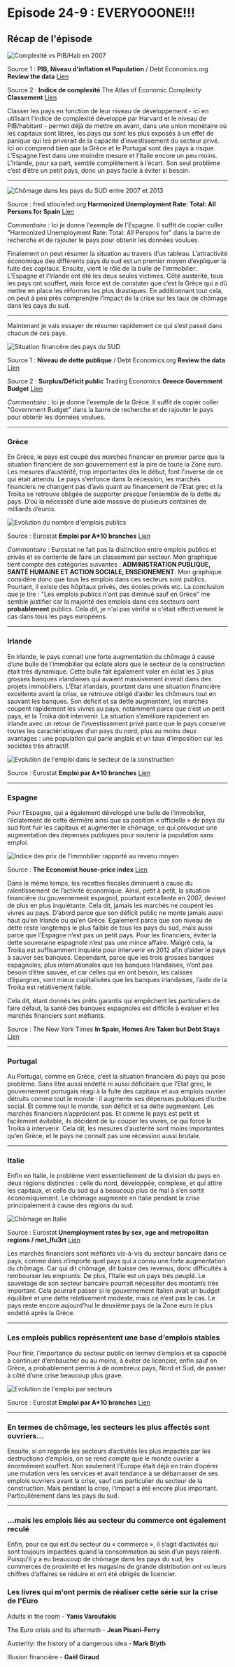 # Episode 24-9 : EVERYOOONE!!!

## Récap de l'épisode

![Complexité vs PIB/Hab en 2007](./images/Tableau_Complexité_vs_PIBhab.png "Complexité vs PIB/Hab en 2007")

Source 1 : **PIB, Niveau d'inflation et Population** / Debt Economics.org **Review the data** [Lien](http://debt-economics.org/review-data.php)

Source 2 : **Indice de complexité** The Atlas of Economic Complexity **Classement** [Lien](http://atlas.cid.harvard.edu/rankings)


Classer les pays en fonction de leur niveau de développement - ici en utilisant l’indice de complexité développé par Harvard et le niveau de PIB/habitant - permet déjà de mettre en avant, dans une union monétaire où les capitaux sont libres, les pays qui sont les plus exposés à un effet de panique qui les priverait de la capacité d’investissement du secteur privé. Ici on comprend bien que la Grèce et le Portugal sont des pays à risque. L’Espagne l’est dans une moindre mesure et l’Italie encore un peu moins. L’Irlande, pour sa part, semble complètement à l’écart. Son seul problème c’est d’être un petit pays, donc un pays facile à éviter si besoin.

---

![Chômage dans les pays du SUD entre 2007 et 2013](./images/Graph_Chômage_SUD_plus_Raison_Majeure.png "Chômage dans les pays du SUD entre 2007 et 2013")

Source : fred.stlouisfed.org **Harmonized Unemployment Rate: Total: All Persons for Spain** [Lien](https://fred.stlouisfed.org/series/LRHUTTTTESM156S)

*Commentaire* : Ici je donne l'exemple de l'Espagne. Il suffit de copier coller "Harmonized Unemployment Rate: Total: All Persons for" dans la barre de recherche et de rajouter le pays pour obtenir les données voulues.

Finalement on peut résumer la situation au travers d’un tableau. L’attractivité économique des différents pays du sud est un premier moyen d’expliquer la fuite des capitaux. Ensuite, vient le rôle de la bulle de l’immobilier. L’Espagne et l’Irlande ont été les deux seules victimes. Côté austérité, tous les pays ont souffert, mais force est de constater que c’est la Grèce qui a dû mettre en place les réformes les plus drastiques. En additionnant tout cela, on peut à peu près comprendre l’impact de la crise sur les taux de chômage dans les pays du sud.

---

Maintenant je vais essayer de résumer rapidement ce qui s’est passé dans chacun de ces pays.

![Situation financère des pays du SUD](./images/Tableau_Situation_Financière_des_pays_du_sud.png "Situation financère des pays du SUD")

Source 1 : **Niveau de dette publique** / Debt Economics.org **Review the data** [Lien](http://debt-economics.org/review-data.php)

Source 2 : **Surplus/Déficit public** Trading Economics **Greece Government Budget** [Lien](https://tradingeconomics.com/greece/government-budget)

*Commentaire* : Ici je donne l'exemple de la Grèce. Il suffit de copier coller "Government Budget" dans la barre de recherche et de rajouter le pays pour obtenir les données voulues.

---

### Grèce ###

En Grèce, le pays est coupé des marchés financier en premier parce que la situation financière de son gouvernement est la pire de toute la Zone euro. Les mesures d’austérité, trop importantes dès le début, font l’inverse de ce qui était attendu. Le pays s’enfonce dans la récession, les marchés financiers ne changent pas d’avis quant au financement de l’Etat grec et la Troika se retrouve obligée de supporter presque l’ensemble de la dette du pays. D’où la nécessité d’une aide massive de plusieurs centaines de milliards d’euros.

![Evolution du nombre d'emplois publics](./images/Graph_Emplois_publics_dans_les_pays_du_sud.png "Evolution du nombre d'emplois publics")

Source : Eurostat **Emploi par A*10 branches** [Lien](http://ec.europa.eu/eurostat/web/products-datasets/product?code=nama_10_a10_e)

*Commentaire* : Eurostat ne fait pas la distinction entre emplois publics et privés et se contente de faire un classement par secteur. Mon graphique tient compte des catégories suivantes : **ADMINISTRATION PUBLIQUE, SANTÉ HUMAINE ET ACTION SOCIALE, ENSEIGNEMENT**. Mon graphique considère donc que tous les emplois dans ces secteurs sont publics. Pourtant, il existe des hôpitaux privés, des écoles privés etc. La conclusion que je tire : "Les emplois publics n'ont pas diminué sauf en Grèce" me semble justifier car la majorité des emplois dans ces secteurs sont **probablement** publics. Cela dit, je n'ai pas vérifié si c'était effectivement le cas dans tous les pays européens.

---

### Irlande ###

En Irlande, le pays connait une forte augmentation du chômage à cause d’une bulle de l’immobilier qui éclate alors que le secteur de la construction était très dynamique. Cette bulle fait également voler en éclat les 3 plus grosses banques irlandaises qui avaient massivement investi dans des projets immobiliers. L’Etat irlandais, pourtant dans une situation financière excellente avant la crise, se retrouve obligé d’aider les chômeurs tout en sauvant les banques. Son déficit et sa dette augmentent, les marchés coupent rapidement les vivres au pays, notamment parce que c’est un petit pays, et la Troika doit intervenir. La situation s’améliore rapidement en Irlande avec un retour de l’investissement privé parce que le pays conserve toutes les caractéristiques d’un pays du nord, plus au moins deux avantages : une population qui parle anglais et un taux d’imposition sur les sociétés très attractif.

![Evolution de l'emploi dans le secteur de la construction](./images/Tableau_Chômage_construction.png "Evolution de l'emploi dans le secteur de la construction")

Source : Eurostat **Emploi par A*10 branches** [Lien](http://ec.europa.eu/eurostat/web/products-datasets/product?code=nama_10_a10_e)

---

### Espagne ###

Pour l’Espagne, qui a également développé une bulle de l’immobilier, l’éclatement de cette dernière ainsi que sa position « officielle » de pays du sud font fuir les capitaux et augmenter le chômage, ce qui provoque une augmentation des dépenses publiques pour soutenir la population sans emploi.

![Indice des prix de l’immobilier rapporté au revenu moyen](./images/Graph_Indice_Immobilier_Europe.png "Indice des prix de l’immobilier rapporté au revenu moyen")

Source : **The Economist house-price index** [Lien](https://infographics.economist.com/2017/HPI/index.html)

Dans le même temps, les recettes fiscales diminuent à cause du ralentissement de l’activité économique. Ainsi, petit à petit, la situation financière du gouvernement espagnol, pourtant excellente en 2007, devient de plus en plus inquiétante. Cela dit, jamais les marchés ne coupent les vivres au pays. D’abord parce que son déficit public ne monte jamais aussi haut qu’en Irlande ou qu’en Grèce. Egalement parce que son niveau de dette reste longtemps le plus faible de tous les pays du sud, mais aussi parce que l’Espagne n’est pas un petit pays. Pour les financiers, éviter la dette souveraine espagnole n’est pas une mince affaire. Malgré cela, la Troika est suffisamment inquiète pour intervenir en 2012 afin d’aider le pays à sauver ses banques. Cependant, parce que les trois grosses banques espagnoles, plus internationales que les banques Irlandaises, n’ont pas besoin d’être sauvée, et car celles qui en ont besoin, les caisses d’épargnes, sont mieux capitalisées que les banques irlandaises, l’aide de la Troika est relativement faible.

Cela dit, étant donnés les prêts garantis qui empêchent les particuliers de faire défaut, la santé des banques espagnoles est difficile à évaluer et les marchés financiers sont méfiants.

Source : The New York Times **In Spain, Homes Are Taken but Debt Stays** [Lien](https://www.nytimes.com/2010/10/28/world/europe/28spain.html)

---

### Portugal ###

Au Portugal, comme en Grèce, c’est la situation financière du pays qui pose problème. Sans être aussi endetté ni aussi déficitaire que l’Etat grec, le gouvernement portugais réagi à la fuite des capitaux et aux emplois ouvrier détruits comme tout le monde : il augmente ses dépenses publiques d’ordre social. Et comme tout le monde, son déficit et sa dette augmentent. Les marchés financiers n’apprécient pas. Et comme le pays est petit et facilement évitable, ils décident de lui couper les vivres, ce qui force la Troika à intervenir. Cela dit, les mesures d’austérité sont moins importantes qu’en Grèce, et le pays ne connait pas une récession aussi brutale.

---

### Italie ###

Enfin en Italie, le problème vient essentiellement de la division du pays en deux régions distinctes : celle du nord, développée, complexe, et qui attire les capitaux, et celle du sud qui a beaucoup plus de mal à s’en sortit économiquement. Le chômage augmente en Italie pendant la crise principalement à cause des régions du sud.

![Chômage en Italie](./images/Graph_Chômage_en_italie.png "Chômage en Italie")

Source : Eurostat **Unemployment rates by sex, age and metropolitan regions / met_lfu3rt** [Lien](http://appsso.eurostat.ec.europa.eu/nui/submitViewTableAction.do)

Les marchés financiers sont méfiants vis-à-vis du secteur bancaire dans ce pays, comme dans n’importe quel pays qui a connu une forte augmentation du chômage. Car qui dit chômage, dit baisse des revenus, donc difficultés à rembourser les emprunts. De plus, l’Italie est un pays très peuplé. Le sauvetage de son secteur bancaire pourrait nécessiter des montants très important. Cela pourrait passer si le gouvernement Italien avait un budget équilibré et une dette relativement modeste, mais ce n’est pas le cas. Le pays reste encore aujourd’hui le deuxième pays de la Zone euro le plus endetté après la Grèce.

---

### Les emplois publics représentent une base d'emplois stables ###

Pour finir, l’importance du secteur public en termes d’emplois et sa capacité à continuer d’embaucher ou au moins, à éviter de licencier, enfin sauf en Grèce, a probablement permis à de nombreux pays, Nord et Sud, de passer à côté d’une crise beaucoup plus grave.

![Evolution de l'emploi par secteurs](./images/Tableau_évolution_de_l_emploi_par_secteur_2000_2013.png "Evolution de l'emploi par secteurs")

Source : Eurostat **Emploi par A*10 branches** [Lien](http://ec.europa.eu/eurostat/web/products-datasets/product?code=nama_10_a10_e)

---

### En termes de chômage, les secteurs les plus affectés sont ouvriers... ###

Ensuite, si on regarde les secteurs d’activités les plus impactés par les destructions d’emplois, on se rend compte que le monde ouvrier a énormément souffert. Non seulement l’Europe était déjà en train d’opérer une mutation vers les services et avait tendance à se débarrasser de ses emplois ouvriers avant la crise, sauf cas particulier du secteur de la construction. Mais pendant la crise, l’impact a été encore plus important. Particulièrement dans les pays du sud.

---

### ...mais les emplois liés au secteur du commerce ont également reculé ###

Enfin, pour ce qui est du secteur du « commerce », il s’agit d’activités qui sont toujours impactées quand la consommation au sein d’un pays ralenti. Puisqu’il y a eu beaucoup de chômage dans les pays du sud, les commerces de proximité et les magasins de grande distribution ont vu leurs chiffres d’affaires se réduire et ont été obligés de licencier.


### Les livres qui m'ont permis de réaliser cette série sur la crise de l'Euro

Adults in the room - **Yanis Varoufakis**

The Euro crisis and its aftermath - **Jean Pisani-Ferry**

Austerity: the history of a dangerous idea - **Mark Blyth**

Illusion financière - **Gaël Giraud**
